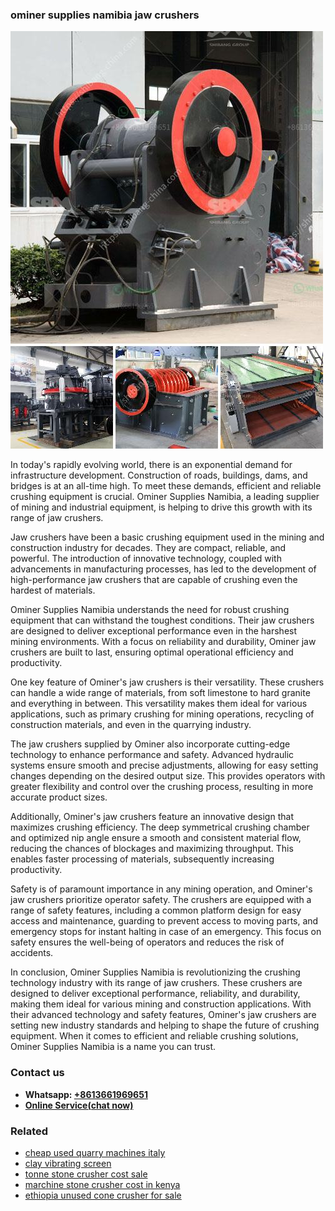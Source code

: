 <h3>ominer supplies namibia jaw crushers</h3><img src='1708322782.jpg' alt=''><p>In today's rapidly evolving world, there is an exponential demand for infrastructure development. Construction of roads, buildings, dams, and bridges is at an all-time high. To meet these demands, efficient and reliable crushing equipment is crucial. Ominer Supplies Namibia, a leading supplier of mining and industrial equipment, is helping to drive this growth with its range of jaw crushers.</p><p>Jaw crushers have been a basic crushing equipment used in the mining and construction industry for decades. They are compact, reliable, and powerful. The introduction of innovative technology, coupled with advancements in manufacturing processes, has led to the development of high-performance jaw crushers that are capable of crushing even the hardest of materials.</p><p>Ominer Supplies Namibia understands the need for robust crushing equipment that can withstand the toughest conditions. Their jaw crushers are designed to deliver exceptional performance even in the harshest mining environments. With a focus on reliability and durability, Ominer jaw crushers are built to last, ensuring optimal operational efficiency and productivity.</p><p>One key feature of Ominer's jaw crushers is their versatility. These crushers can handle a wide range of materials, from soft limestone to hard granite and everything in between. This versatility makes them ideal for various applications, such as primary crushing for mining operations, recycling of construction materials, and even in the quarrying industry.</p><p>The jaw crushers supplied by Ominer also incorporate cutting-edge technology to enhance performance and safety. Advanced hydraulic systems ensure smooth and precise adjustments, allowing for easy setting changes depending on the desired output size. This provides operators with greater flexibility and control over the crushing process, resulting in more accurate product sizes.</p><p>Additionally, Ominer's jaw crushers feature an innovative design that maximizes crushing efficiency. The deep symmetrical crushing chamber and optimized nip angle ensure a smooth and consistent material flow, reducing the chances of blockages and maximizing throughput. This enables faster processing of materials, subsequently increasing productivity.</p><p>Safety is of paramount importance in any mining operation, and Ominer's jaw crushers prioritize operator safety. The crushers are equipped with a range of safety features, including a common platform design for easy access and maintenance, guarding to prevent access to moving parts, and emergency stops for instant halting in case of an emergency. This focus on safety ensures the well-being of operators and reduces the risk of accidents.</p><p>In conclusion, Ominer Supplies Namibia is revolutionizing the crushing technology industry with its range of jaw crushers. These crushers are designed to deliver exceptional performance, reliability, and durability, making them ideal for various mining and construction applications. With their advanced technology and safety features, Ominer's jaw crushers are setting new industry standards and helping to shape the future of crushing equipment. When it comes to efficient and reliable crushing solutions, Ominer Supplies Namibia is a name you can trust.</p><h3>Contact us</h3><ul><li><strong>Whatsapp:&nbsp;<a href="https://wa.me/8613661969651">+8613661969651</a></strong></li><li><a href="https://swt.shibang-china.com/?git&amp;zhl&amp;ominer supplies namibia jaw crushers"><strong>Online Service(chat now)</strong></a></li></ul><h3>Related</h3><ul><li><a href='cheap used quarry machines italy.md'>cheap used quarry machines italy</a></li><li><a href='clay vibrating screen.md'>clay vibrating screen</a></li><li><a href='tonne stone crusher cost sale.md'>tonne stone crusher cost sale</a></li><li><a href='marchine stone crusher cost in kenya.md'>marchine stone crusher cost in kenya</a></li><li><a href='ethiopia unused cone crusher for sale.md'>ethiopia unused cone crusher for sale</a></li></ul>